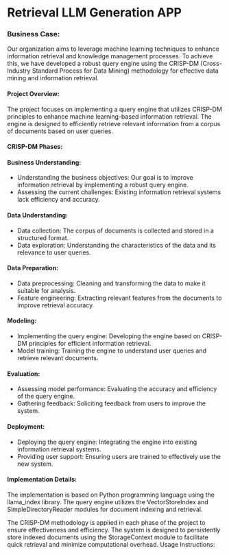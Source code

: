 # Retrieval LLM Generation APP

### Business Case:
Our organization aims to leverage machine learning techniques to enhance information retrieval and knowledge management processes. To achieve this, we have developed a robust query engine using the CRISP-DM (Cross-Industry Standard Process for Data Mining) methodology for effective data mining and information retrieval.

#### Project Overview:
The project focuses on implementing a query engine that utilizes CRISP-DM principles to enhance machine learning-based information retrieval. The engine is designed to efficiently retrieve relevant information from a corpus of documents based on user queries.

#### CRISP-DM Phases:

#### Business Understanding:

- Understanding the business objectives: Our goal is to improve information retrieval by implementing a robust query engine.
- Assessing the current challenges: Existing information retrieval systems lack efficiency and accuracy.

#### Data Understanding:

- Data collection: The corpus of documents is collected and stored in a structured format.
- Data exploration: Understanding the characteristics of the data and its relevance to user queries.

#### Data Preparation:

- Data preprocessing: Cleaning and transforming the data to make it suitable for analysis.
- Feature engineering: Extracting relevant features from the documents to improve retrieval accuracy.

#### Modeling:

- Implementing the query engine: Developing the engine based on CRISP-DM principles for efficient information retrieval.
- Model training: Training the engine to understand user queries and retrieve relevant documents.

#### Evaluation:

- Assessing model performance: Evaluating the accuracy and efficiency of the query engine.
- Gathering feedback: Soliciting feedback from users to improve the system.

#### Deployment:

- Deploying the query engine: Integrating the engine into existing information retrieval systems.
- Providing user support: Ensuring users are trained to effectively use the new system.

#### Implementation Details:

The implementation is based on Python programming language using the llama_index library.
The query engine utilizes the VectorStoreIndex and SimpleDirectoryReader modules for document indexing and retrieval.

The CRISP-DM methodology is applied in each phase of the project to ensure effectiveness and efficiency.
The system is designed to persistently store indexed documents using the StorageContext module to facilitate quick retrieval and minimize computational overhead.
Usage Instructions:


